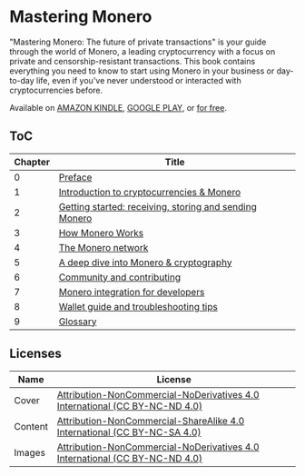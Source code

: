 # Mastering Monero

"Mastering Monero: The future of private transactions" is your guide through the world of Monero, a leading cryptocurrency with a focus on private and censorship-resistant transactions. This book contains everything you need to know to start using Monero in your business or day-to-day life, even if you've never understood or interacted with cryptocurrencies before. 

Available on [AMAZON KINDLE](https://www.amazon.com/dp/B07QW35KZN), [GOOGLE PLAY](https://play.google.com/store/books/details?id=K7FqDwAAQBAJ), or [for free](https://masteringmonero.com/free-download.html).

## ToC
Chapter | Title
--- | --- 
0 | [Preface](https://github.com/monerobook/monerobook/blob/master/chapters/preface.md) 
1 | [Introduction to cryptocurrencies & Monero](https://github.com/monerobook/monerobook/blob/master/chapters/1.md) 
2 | [Getting started: receiving, storing and sending Monero](https://github.com/monerobook/monerobook/blob/master/chapters/2.md) 
3 | [How Monero Works](https://github.com/monerobook/monerobook/blob/master/chapters/3.md) 
4 | [The Monero network](https://github.com/monerobook/monerobook/blob/master/chapters/4.md) 
5 | [A deep dive into Monero & cryptography](https://github.com/monerobook/monerobook/blob/master/chapters/5.md)
6 | [Community and contributing](https://github.com/monerobook/monerobook/blob/master/chapters/6.md) 
7 | [Monero integration for developers](https://github.com/monerobook/monerobook/blob/master/chapters/7.md) 
8 | [Wallet guide and troubleshooting tips](https://github.com/monerobook/monerobook/blob/master/chapters/8.md)
9 | [Glossary](https://github.com/monerobook/monerobook/blob/master/chapters/glossary.md)

## Licenses

Name | License
--- | --- 
Cover |[Attribution-NonCommercial-NoDerivatives 4.0 International (CC BY-NC-ND 4.0)](https://creativecommons.org/licenses/by-nc-nd/4.0/)
Content | [Attribution-NonCommercial-ShareAlike 4.0 International (CC BY-NC-SA 4.0)](https://creativecommons.org/licenses/by-nc-sa/4.0/)
Images | [Attribution-NonCommercial-NoDerivatives 4.0 International (CC BY-NC-ND 4.0)](https://creativecommons.org/licenses/by-nc-nd/4.0/)


